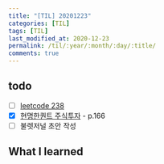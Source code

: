 ```yaml
---
title: "[TIL] 20201223"
categories: [TIL]
tags: [TIL]
last_modified_at: 2020-12-23
permalink: /til/:year/:month/:day/:title/
comments: true
---
```

## todo
- [ ] [leetcode 238](https://leetcode.com/problems/product-of-array-except-self/)
- [X] [현명한퀀트 주식투자]() - p.166
- [ ] 불렛저널 초안 작성

## What I learned
